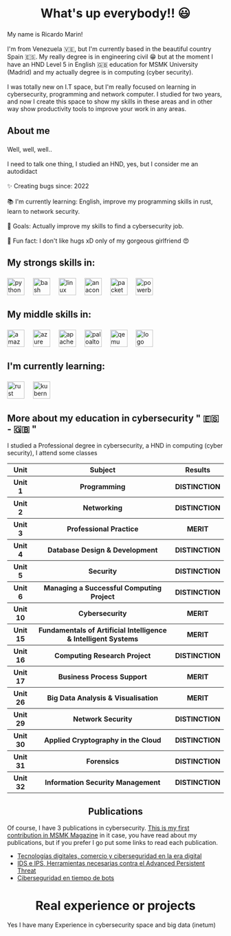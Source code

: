 <h1 align="center">What's up everybody!! 😃</h1>

###

<p align="left">My name is Ricardo Marin!<br><br>I'm from Venezuela 🇻🇪, but I'm currently based in the beautiful country Spain 🇪🇸. My really degree is in engineering civil 😁 but at the moment I have an HND Level 5 in English 🇬🇧 education for MSMK University (Madrid) and my actually degree is in computing (cyber security). <br><br>I was totally new on I.T space, but I'm really focused on learning in cybersecurity, programming and network computer. I studied for two years, and now I create this space to show my skills in these areas and in other way show productivity tools to improve your work in any areas.</p>

###

<h2 align="left">About me</h2>

###

<p align="left">Well, well, well..<br><br>I need to talk one thing, I studied an HND, yes, but I consider me an autodidact <br><br>✨ Creating bugs since: 2022<br><br>📚 I'm currently learning: English, improve my programming skills in rust, learn to network security.<br><br>🎯 Goals: Actually improve my skills to find a cybersecurity job.<br> <br>🎲 Fun fact: I don't like hugs xD only of my gorgeous girlfriend 😍</p>

###

<h2 align="left">My strongs skills in:</h2>

###

<div align="left">
  <!-- <img src="" height="40" alt="logo" /> -->
  <!-- <img width="12" /> -->
  <img src="https://cdn.jsdelivr.net/gh/devicons/devicon/icons/python/python-original.svg" height="40" alt="python logo"  />
  <img width="12" />
  <img src="https://cdn.jsdelivr.net/gh/devicons/devicon/icons/bash/bash-original.svg" height="40" alt="bash logo"  />
  <img width="12" />
  <img src="https://cdn.jsdelivr.net/gh/devicons/devicon/icons/linux/linux-original.svg" height="40" alt="linux logo"  />
  <img width="12" />
  <img src="https://cdn.jsdelivr.net/gh/devicons/devicon/icons/anaconda/anaconda-original.svg" height="40" alt="anaconda logo"  />
  <img width="12" />
  <img src="https://www.computernetworkingnotes.com/wp-content/uploads/ccna-study-guide/images/csg132-01-cisco-packet-tracer.png" height="40" alt="packet tracer logo" />
  <img width="12" />
  <img src="https://datascientest.com/es/files/2020/10/power-bi-logo-1.jpg" height="40" alt="powerbi logo" />
  <img width="12" />
</div>

###

<h2 align="left">My middle skills in:</h2>

###

<div align="left">
  <img src="https://cdn.jsdelivr.net/gh/devicons/devicon/icons/amazonwebservices/amazonwebservices-line-wordmark.svg" height="40" alt="amazonwebservices logo"  />
  <img width="12" />
  <img src="https://cdn.jsdelivr.net/gh/devicons/devicon/icons/azure/azure-original.svg" height="40" alt="azure logo"  />
  <img width="12" />
  <img src="https://cdn.jsdelivr.net/gh/devicons/devicon/icons/apache/apache-original.svg" height="40" alt="apache logo"  />
  <img width="12" />
  <img src="https://erepublic.brightspotcdn.com/dims4/default/5db57bb/2147483647/strip/true/crop/380x185+0+37/resize/1440x700!/quality/90/?url=http%3A%2F%2Ferepublic-brightspot.s3.us-west-2.amazonaws.com%2F73%2F86%2F1e883c894226a470b2a7f53740f5%2Fpaloalto.jpg" height="40" alt="paloalto networks logo" />
  <img width="12" />
  <img src="https://dashboard.snapcraft.io/site_media/appmedia/2018/08/icon_tTT6ZuR.png" height="40" alt="qemu logo" />
  <img width="12" />
  <img src="https://globalt4e.com/wp-content/uploads/2021/01/ISO-27001.jpg" height="40" alt="logo" />
  <img width="12" />
</div>

###

<h2 align="left">I'm currently learning:</h2>

###

<div align="left">
  <img src="https://cdn.jsdelivr.net/gh/devicons/devicon/icons/rust/rust-original.svg" height="40" alt="rust logo"  />
  <img width="12" />
  <img src="https://cdn.jsdelivr.net/gh/devicons/devicon/icons/kubernetes/kubernetes-plain.svg" height="40" alt="kubernetes logo"  />
  <img width="12" />
</div>

###

<h2 align="left">More about my education in cybersecurity " 🇪🇸 - 🇬🇧 "</h1>
<p> I studied a Professional degree in cybersecurity, a HND in computing (cyber security), I attend some classes  </p>
<table align="center">
  <tr>
    <th> Unit </th>
    <th> Subject </th>
    <th> Results </th>
  </tr>
  <tr>
    <th>Unit 1</th>
    <th>Programming</th>
    <th>DISTINCTION</th>
  </tr>
  <tr>
    <th>Unit 2</th>
    <th>Networking</th>
    <th> DISTINCTION</th>
  </tr>
  <tr>
    <th>Unit 3</th>
    <th>Professional Practice</th>
    <th> MERIT</th>
  </tr>
  <tr>
    <th>Unit 4</th>
    <th>Database Design & Development</th>
    <th> DISTINCTION</th>
  </tr>
  <tr>
    <th>Unit 5</th>
    <th>Security</th>
    <th> DISTINCTION</th>
  </tr>
  <tr>
    <th>Unit 6</th>
    <th>Managing a Successful Computing Project</th>
    <th> DISTINCTION</th>
  </tr>
  <tr>
    <th>Unit 10</th>
      <th> Cybersecurity</th>
    <th> MERIT</th>
  </tr>
  <tr>
    <th>Unit 15</th>
      <th>Fundamentals of Artificial Intelligence & Intelligent Systems</th>
    <th>MERIT</th>
  </tr>
  <tr>
  <th>Unit 16</th>
  <th>Computing Research Project</th>
  <th>DISTINCTION</th>
</tr>
  <tr>
    <th>Unit 17</th>
    <th>Business Process Support</th>
    <th>MERIT</th>
  </tr>
  <tr>
    <th>Unit 26</th>
    <th>Big Data Analysis & Visualisation</th>
    <th>MERIT</th>
  </tr>
  <tr>
    <th>Unit 29</th>
    <th>Network Security</th>
    <th>DISTINCTION</th>
  </tr>
  <tr>
    <th>Unit 30</th>
    <th>Applied Cryptography in the Cloud</th>
    <th>DISTINCTION</th>
  </tr>
  <tr>
    <th>Unit 31</th>
    <th>Forensics</th>
    <th>DISTINCTION</th>
  </tr>
  <tr>
    <th>Unit 32</th>
    <th>Information Security Management</th>
    <th>DISTINCTION</th>
  </tr>
</table>
<h2 align="center">Publications</h1>
  <p>Of course, I have 3 publications in cybersecurity. <a href="https://msmk.university/author/ricardo_leonel/" target="_blank">This is my first contribution in MSMK Magazine</a> in it case, you have read about my publications, but if you prefer I go put some links to read each publication.</p>
  <ul>
    <li>
      <a href="https://msmk.university/tecnologias-digitales-comercio-y-ciberseguridad/" target="_blank">Tecnologías digitales, comercio y ciberseguridad en la era digital</a>
    </li>
    <li>
      <a href="https://msmk.university/ids-e-ips-herramientas-necesarias-contra-el-advanced-persistent-threat/" target="_blank">IDS e IPS, Herramientas necesarias contra el Advanced Persistent Threat</a>
    </li>
    <li>
      <a href="https://msmk.university/ciberseguridad-en-tiempo-de-bots/" target="_blank">Ciberseguridad en tiempo de bots</a>
    </li>

</ul>

<h1 align="center">Real experience or projects</h1>
<p> Yes I have many Experience in cybersecurity space and big data (inetum) </p>


